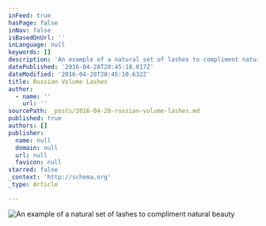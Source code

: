 ```yaml
---
inFeed: true
hasPage: false
inNav: false
isBasedOnUrl: ''
inLanguage: null
keywords: []
description: 'An example of a natural set of lashes to compliment natural beauty '
datePublished: '2016-04-28T20:45:18.017Z'
dateModified: '2016-04-28T20:45:10.632Z'
title: Russian Volume Lashes
author:
  - name: ''
    url: ''
sourcePath: _posts/2016-04-28-russian-volume-lashes.md
published: true
authors: []
publisher:
  name: null
  domain: null
  url: null
  favicon: null
starred: false
_context: 'http://schema.org'
_type: Article

---
```

![An example of a natural set of lashes to compliment natural beauty ](https://the-grid-user-content.s3-us-west-2.amazonaws.com/40a52e8c-6e71-4e30-bf83-1c75c89fab5c.jpg)